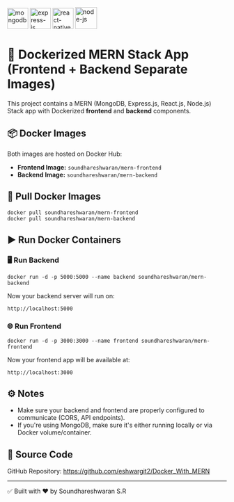 
<div class={{display:'flex',flexDirection: 'row',marginTop:'50px',justifyContent:'center',gap:"50px"}}>

<img width="48" height="48" src="https://img.icons8.com/color/48/mongodb.png" alt="mongodb"/>

<img width="48" height="48" src="https://img.icons8.com/officel/80/express-js.png" alt="express-js"/>

<img width="48" height="48" src="https://img.icons8.com/color/48/react-native.png" alt="react-native"/>

<img width="50" height="50" src="https://img.icons8.com/fluency/50/node-js.png" alt="node-js"/>
</div>

<h1>🚀 Dockerized MERN Stack App (Frontend + Backend Separate Images)</h1>

<p>This project contains a MERN (MongoDB, Express.js, React.js, Node.js) Stack app with Dockerized <strong>frontend</strong> and <strong>backend</strong> components.</p>

<h2>📦 Docker Images</h2>

<p>Both images are hosted on Docker Hub:</p>

<ul>
  <li><strong>Frontend Image:</strong> <code>soundhareshwaran/mern-frontend</code></li>
  <li><strong>Backend Image:</strong> <code>soundhareshwaran/mern-backend</code></li>
</ul>

<h2>🔽 Pull Docker Images</h2>

<pre>
<code>docker pull soundhareshwaran/mern-frontend
docker pull soundhareshwaran/mern-backend</code>
</pre>

<h2>▶️ Run Docker Containers</h2>

<h3>🖥️ Run Backend</h3>

<pre>
<code>docker run -d -p 5000:5000 --name backend soundhareshwaran/mern-backend</code>
</pre>

<p>Now your backend server will run on:</p>
<pre><code>http://localhost:5000</code></pre>

<h3>🌐 Run Frontend</h3>

<pre>
<code>docker run -d -p 3000:3000 --name frontend soundhareshwaran/mern-frontend</code>
</pre>

<p>Now your frontend app will be available at:</p>
<pre><code>http://localhost:3000</code></pre>

<h2>⚙️ Notes</h2>
<ul>
  <li>Make sure your backend and frontend are properly configured to communicate (CORS, API endpoints).</li>
  <li>If you're using MongoDB, make sure it's either running locally or via Docker volume/container.</li>
</ul>

<h2>📁 Source Code</h2>

<p>GitHub Repository: 
<a href="https://github.com/eshwargit2/Docker_With_MERN" target="_blank">
https://github.com/eshwargit2/Docker_With_MERN
</a>
</p>

<hr>

<p>✅ Built with ❤️ by Soundhareshwaran S.R</p>
